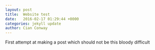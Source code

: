 ```yaml
---
layout: post
title:  Website test
date:   2016-02-17 01:29:44 +0000
categories: jekyll update
author: Cian Conway
---
```


First attempt at making a post which should not be this bloody difficult
